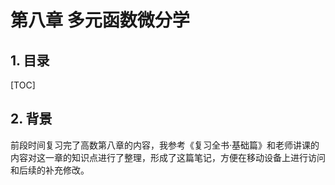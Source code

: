 第八章 多元函数微分学
===

## 1. 目录

[TOC]

## 2. 背景

前段时间复习完了高数第八章的内容，我参考《复习全书·基础篇》和老师讲课的内容对这一章的知识点进行了整理，形成了这篇笔记，方便在移动设备上进行访问和后续的补充修改。
